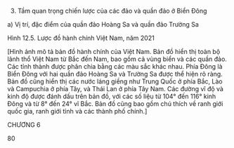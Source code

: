 3. Tầm quan trọng chiến lược của các đảo và quần đảo ở Biển Đông

a) Vị trí, đặc điểm của quần đảo Hoàng Sa và quần đảo Trường Sa

Hình 12.5. Lược đồ hành chính Việt Nam, năm 2021

[Hình ảnh mô tả bản đồ hành chính của Việt Nam. Bản đồ hiển thị toàn bộ lãnh thổ Việt Nam từ Bắc đến Nam, bao gồm cả vùng biển và các quần đảo. Các tỉnh thành được phân chia bằng các màu sắc khác nhau. Phía Đông là Biển Đông với hai quần đảo Hoàng Sa và Trường Sa được thể hiện rõ ràng. Bản đồ cũng hiển thị các nước láng giềng như Trung Quốc ở phía Bắc, Lào và Campuchia ở phía Tây, và Thái Lan ở phía Tây Nam. Các đường vĩ độ và kinh độ được đánh dấu trên bản đồ, với các số liệu từ 104° đến 116° kinh Đông và từ 8° đến 24° vĩ Bắc. Bản đồ cũng bao gồm chú thích về ranh giới quốc gia, ranh giới tỉnh và các thành phố chính.]

CHƯƠNG 6

80